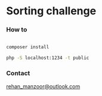 # Sorting challenge

### How to

```bash

composer install

php -S localhost:1234 -t public

```

### Contact

[rehan_manzoor@outlook.com](mailto://rehan_manzoor@outlook.com)
